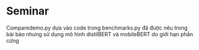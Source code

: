 # Seminar

Comparedemo.py dựa vào code trong benchmarks.py đã được nêu trong bài báo nhưng sử dụng mô hình distilBERT và mobileBERT do giới hạn phần cứng
